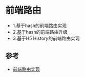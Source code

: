 # 前端路由

- 1.基于hash的前端路由实现
- 2.基于hash的前端路由升级
- 3.基于H5 History的前端路由实现






## 参考
- [前端路由实现](https://juejin.im/post/5ac61da66fb9a028c71eae1b)
